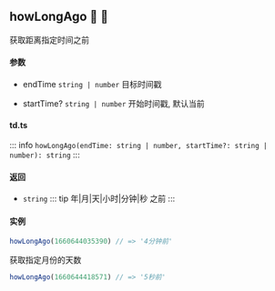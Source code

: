 ## howLongAgo :tada: :100: 
获取距离指定时间之前
#### 参数 
- endTime `string | number` 目标时间戳
 
- startTime? `string | number` 开始时间戳, 默认当前
 
#### td.ts
::: info
`howLongAgo(endTime: string | number, startTime?: string | number): string`
:::
#### 返回 
- `string` 
::: tip
年|月|天|小时|分钟|秒 之前
:::
#### 实例 
```ts
howLongAgo(1660644035390) // => '4分钟前'
```
获取指定月份的天数


```ts
howLongAgo(1660644418571) // => '5秒前'
```
